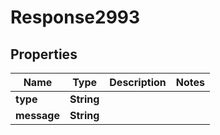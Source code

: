 
# Response2993

## Properties
Name | Type | Description | Notes
------------ | ------------- | ------------- | -------------
**type** | **String** |  | 
**message** | **String** |  | 



